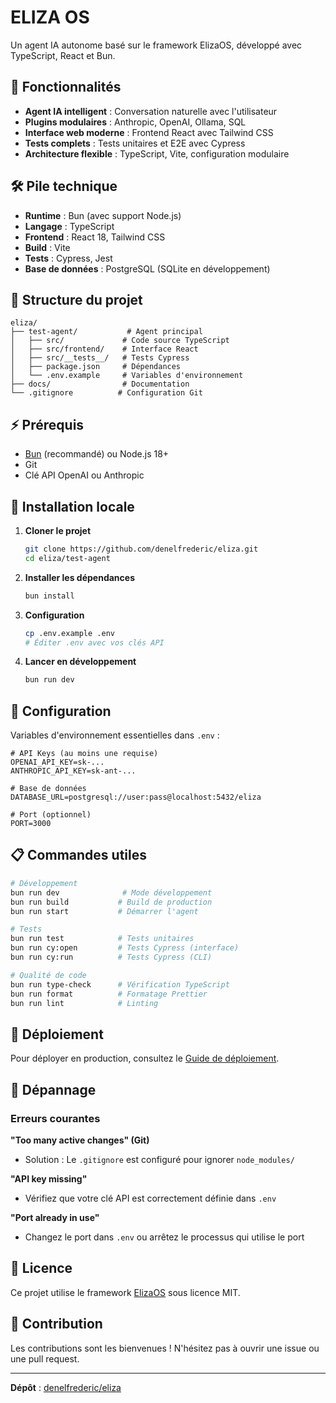 # ELIZA OS

Un agent IA autonome basé sur le framework ElizaOS, développé avec TypeScript, React et Bun.

## 🚀 Fonctionnalités

- **Agent IA intelligent** : Conversation naturelle avec l'utilisateur
- **Plugins modulaires** : Anthropic, OpenAI, Ollama, SQL
- **Interface web moderne** : Frontend React avec Tailwind CSS
- **Tests complets** : Tests unitaires et E2E avec Cypress
- **Architecture flexible** : TypeScript, Vite, configuration modulaire

## 🛠️ Pile technique

- **Runtime** : Bun (avec support Node.js)
- **Langage** : TypeScript
- **Frontend** : React 18, Tailwind CSS
- **Build** : Vite
- **Tests** : Cypress, Jest
- **Base de données** : PostgreSQL (SQLite en développement)

## 📁 Structure du projet

```
eliza/
├── test-agent/           # Agent principal
│   ├── src/             # Code source TypeScript
│   ├── src/frontend/    # Interface React
│   ├── src/__tests__/   # Tests Cypress
│   ├── package.json     # Dépendances
│   └── .env.example     # Variables d'environnement
├── docs/                # Documentation
└── .gitignore          # Configuration Git
```

## ⚡ Prérequis

- [Bun](https://bun.sh) (recommandé) ou Node.js 18+
- Git
- Clé API OpenAI ou Anthropic

## 🚀 Installation locale

1. **Cloner le projet**
   ```bash
   git clone https://github.com/denelfrederic/eliza.git
   cd eliza/test-agent
   ```

2. **Installer les dépendances**
   ```bash
   bun install
   ```

3. **Configuration**
   ```bash
   cp .env.example .env
   # Éditer .env avec vos clés API
   ```

4. **Lancer en développement**
   ```bash
   bun run dev
   ```

## 🔧 Configuration

Variables d'environnement essentielles dans `.env` :

```env
# API Keys (au moins une requise)
OPENAI_API_KEY=sk-...
ANTHROPIC_API_KEY=sk-ant-...

# Base de données
DATABASE_URL=postgresql://user:pass@localhost:5432/eliza

# Port (optionnel)
PORT=3000
```

## 📋 Commandes utiles

```bash
# Développement
bun run dev              # Mode développement
bun run build           # Build de production
bun run start           # Démarrer l'agent

# Tests
bun run test            # Tests unitaires
bun run cy:open         # Tests Cypress (interface)
bun run cy:run          # Tests Cypress (CLI)

# Qualité de code
bun run type-check      # Vérification TypeScript
bun run format          # Formatage Prettier
bun run lint            # Linting
```

## 🚀 Déploiement

Pour déployer en production, consultez le [Guide de déploiement](docs/deploiement.md).

## 🔧 Dépannage

### Erreurs courantes

**"Too many active changes" (Git)**
- Solution : Le `.gitignore` est configuré pour ignorer `node_modules/`

**"API key missing"**
- Vérifiez que votre clé API est correctement définie dans `.env`

**"Port already in use"**
- Changez le port dans `.env` ou arrêtez le processus qui utilise le port

## 📄 Licence

Ce projet utilise le framework [ElizaOS](https://github.com/elizaos/eliza) sous licence MIT.

## 🤝 Contribution

Les contributions sont les bienvenues ! N'hésitez pas à ouvrir une issue ou une pull request.

---

**Dépôt** : [denelfrederic/eliza](https://github.com/denelfrederic/eliza)
